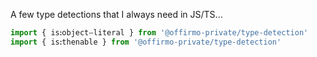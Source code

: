 A few type detections that I always need in JS/TS...

```ts
import { isꓽobjectⵧliteral } from '@offirmo-private/type-detection'
import { isꓽthenable } from '@offirmo-private/type-detection'
```
